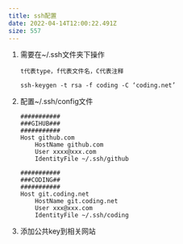 ```yaml
---
title: ssh配置
date: 2022-04-14T12:00:22.491Z
size: 557
---
```

1. 需要在~/.ssh文件夹下操作

   ```shell
   t代表type，f代表文件名，C代表注释
   
   ssh-keygen -t rsa -f coding -C ‘coding.net’
   ```

2. 配置~/.ssh/config文件

   ```shell
   ###########
   ###GIHUB###
   ###########
   Host github.com
       HostName github.com
       User xxxx@xxx.com
       IdentityFile ~/.ssh/github
   
   ###########
   ###CODING##
   ###########
   Host git.coding.net
       HostName git.coding.net
       User xxx@xxx.com
       IdentityFile ~/.ssh/coding
   ```

3. 添加公共key到相关网站
